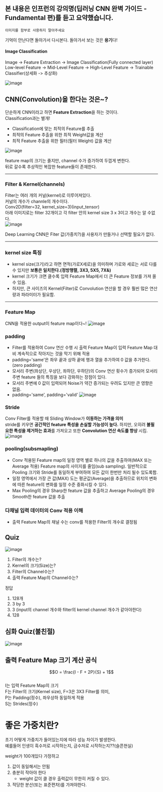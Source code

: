## 본 내용은 인프런의 강의명(딥러닝 CNN 완벽 가이드 - Fundamental 편)를 듣고 요약했습니다. 
    이미지를 함부로 사용하지 말아주세요

기억이 안난다면 돌아가서 다시본다. 돌아가서 보는 것은 **용기**다!<br/>

#### Image Classification
Image -> Feature Extraction -> Image Classification(Fully connected layer)<br/>
Low-level Feature -> Mid-Level Feature -> High-Level Feature -> Trainable Classifier(상세화 -> 추상화)<br/>

![image](https://user-images.githubusercontent.com/57121112/121198441-1872b480-c8ad-11eb-8c6a-749121f02a6b.png)

## CNN(Convolution)을 한다는 것은~?
단순하게 CNN이라고 하면 **Feature Extraction**을 하는 것이다.<br/>
Classification과는 별개!<br/>

- Classification에 맞는 최적의 Feature를 추출
- 최적의 Feature 추출을 위한 최적 Weight값을 계산
- 최적 Feature 추출을 위한 필터(필터 Weight) 값을 계산

![image](https://user-images.githubusercontent.com/57121112/121038008-e26cfc00-c7ea-11eb-8d0c-58c8f886867d.png)

feature map의 크기는 줄지만, channel 수가 증가하여 두껍게 변한다.<br/>
뒤로 갈수록 추상적인 복잡한 feature들이 존재한다.

--------------------------------------------------
### Filter & Kernel(channels)
Filter는 여러 개의 커널(kernel)로 이루어져있다.<br/>
커널의 개수가 channle의 개수이다.<br/>
Conv2D(filter=32, kernel_size=3)(input_tensor)<br/>
아래 이미지로는 filter 32개이고 각 filter 안의 kernel size 3 x 3이고 개수는 알 수없다.<br/>
![image](https://user-images.githubusercontent.com/57121112/121202589-60470b00-c8b0-11eb-9994-0530e8ca5255.png)

Deep Learning CNN은 Fiter 값(가중치?)을 사용자가 만들거나 선택할 필요가 없다.<br/>

------------------------------------------------------
### kernel size 특징
- kernel size(크기)라고 하면 면적(가로X세로)을 의미하며 가로와 세로는 서로 다를 수 있지만 **보통은 일치한다.(정방행렬, 3X3, 5X5, 7X&)**
- kernel 크기가 크면 클수록 입력 Feature Map에서 더 큰 Feature 정보를 가져 올 수 있음.
- 하지만, 큰 사이즈의 Kernel(Filter)로 Convolution 연산을 할 경우 훨씬 많은 연산량과 파라미터가 필요함.

--------------------------------------------------------
### Feature Map
CNN을 적용한 output이 feature map이다~!
![image](https://user-images.githubusercontent.com/57121112/121205324-88d00480-c8b2-11eb-8ffd-92c21ebad53f.png)



### padding
- Filter를 적용하여 Conv 연산 수행 시 출력 Feature Map이 입력 Feature Map 대비 계속적으로 작아지는 것을 막기 위해 적용
- padding='same'은 좌우 끝과 상하 끝에 행과 열을 추가하여 0 값을 추가한다.(zero padding)
- 모서리 주변(좌상단, 우상단, 좌하단, 우하단)의 Conv 연산 횟수가 증가되어 모서리 주변 feature 들의 특징을 보다 강화하는 장점이 있다.
- 모서리 주변에 0 값이 입력되어 Noise가 약간 증가되는 우려도 있지만 큰 영향은 없음.
- padding='same', padding='valid'
![image](https://user-images.githubusercontent.com/57121112/121202090-fd557400-c8af-11eb-9b84-3cd7e7fc773e.png)

### Stride
Conv Filter를 적용할 때 Sliding Window가 **이동하는 가격을 의미**<br/>
stride를 키우면 **공간적인 feature 특성을 손실할 가능성이 높다.** 하지만, 오히려 **불필요한 특성을 제거하는 효과**를 가져오고 또한 **Convolution 연산 속도를 향상** 시킴.
![image](https://user-images.githubusercontent.com/57121112/121206593-8e7a1a00-c8b3-11eb-9696-3400147d2b9e.png)

### pooling(subsmapling)
- Conv 적용된 Feature map의 일정 영역 별로 하나의 값을 추출하여(MAX 또는 Average 적용) Feature map의 사이지를 줄임(sub sampling). 일반적으로 Pooling 크기와 Stride를 동일하게 부여하여 모든 값이 한번만 처리 될수 있도록함.
- 일정 영역에서 가장 큰 값(MAX) 도는 평균값(Average)을 추출하므로 위치의 변화에 따른 feature의 변화를 일정 수준 중화시킬 수 있다. 
- Max Pooling의 경우 Sharp한 feature 값을 추출하고 Average Pooling의 경우 Smooth한 feature 값을 추출

### 다채널 입력 데이터의 Conv 적용 이해
+ 출력 Feature Map의 채널 수는 conv를 적용한 Filter의 개수로 결정됨



## Quiz
![image](https://user-images.githubusercontent.com/57121112/119850632-af07b300-bf48-11eb-860a-2142caf04ca5.png)
1. Filter의 개수는?
2. Kernel의 크기(Size)는?
3. Filter의 Channel수는?
4. 출력 Feature Map의 Channel수는?


정답
1. 128개
2. 3 by 3
3. 3 (input의 channel 개수와 filter의 kernel channel 개수가 같아야한다)
4. 128

## 심화 Quiz(불친절)
![image](https://user-images.githubusercontent.com/57121112/119852613-67822680-bf4a-11eb-84eb-fd05b441d7e2.png)


## 출력 Feature Map 크기 계산 공식

$$O = \frac{I - F + 2P}{S} + 1$$  
I는 입력 Feature Map의 크기  
F는 Filter의 크기(Kernel size), F=3은 3X3 Filter를 의미,   
P는 Padding(정수),  좌우상하 동일하게 적용  
S는 Strides(정수)  


# 좋은 가중치란?
초기 어떻게 가중치가 들어있는지에 따라 성능 차이가 발생한다.<br/>
예를들어 인생이 흑수저로 시작하는지, 금수저로 시작하는지??(슬픈현실)<br/>

weight가 100개있다 가정하고
1. 값이 동일해서는 안됨
2. 충분히 작아야 한다
    - weight 값이 클 경우 출력값이 무한히 커질 수 있다.
3. 적당한 분산(또는 표준편차)를 가져야한다.
